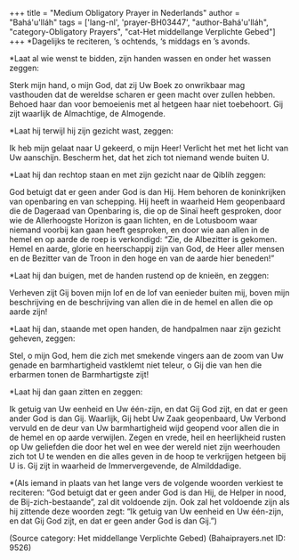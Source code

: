 +++
title = "Medium Obligatory Prayer in Nederlands"
author = "Bahá'u'lláh"
tags = ['lang-nl', 'prayer-BH03447', "author-Bahá'u'lláh", "category-Obligatory Prayers", "cat-Het middellange Verplichte Gebed"]
+++
*Dagelijks te reciteren, ’s ochtends, ‘s middags en ’s avonds.


*Laat al wie wenst te bidden, zijn handen wassen en onder het wassen zeggen:

Sterk mijn hand, o mijn God, dat zij Uw Boek zo onwrikbaar mag vasthouden dat de wereldse scharen er geen macht over zullen hebben. Behoed haar dan voor bemoeienis met al hetgeen haar niet toebehoort. Gij zijt waarlijk de Almachtige, de Almogende.

*Laat hij terwijl hij zijn gezicht wast, zeggen:

Ik heb mijn gelaat naar U gekeerd, o mijn Heer! Verlicht het met het licht van Uw aanschijn. Bescherm het, dat het zich tot niemand wende buiten U.

*Laat hij dan rechtop staan en met zijn gezicht naar de Qiblih  zeggen:

God betuigt dat er geen ander God is dan Hij. Hem behoren de koninkrijken van openbaring en van schepping. Hij heeft in waarheid Hem geopenbaard die de Dageraad van Openbaring is, die op de Sinaï heeft gesproken, door wie de Allerhoogste Horizon is gaan lichten, en de Lotusboom waar niemand voorbij kan gaan heeft gesproken, en door wie aan allen in de hemel en op aarde de roep is verkondigd: “Zie, de Albezitter is gekomen. Hemel en aarde, glorie en heerschappij zijn van God, de Heer aller mensen en de Bezitter van de Troon in den hoge en van de aarde hier beneden!”

*Laat hij dan buigen, met de handen rustend op de knieën, en zeggen:

Verheven zijt Gij boven mijn lof en de lof van eenieder buiten mij, boven mijn beschrijving en de beschrijving van allen die in de hemel en allen die op aarde zijn!

*Laat hij dan, staande met open handen, de handpalmen naar zijn gezicht geheven, zeggen:

Stel, o mijn God, hem die zich met smekende vingers aan de zoom van Uw genade en barmhartigheid vastklemt niet teleur, o Gij die van hen die erbarmen tonen de Barmhartigste zijt!

*Laat hij dan gaan zitten en zeggen:

Ik getuig van Uw eenheid en Uw één-zijn, en dat Gij God zijt, en dat er geen ander God is dan Gij. Waarlijk, Gij hebt Uw Zaak geopenbaard, Uw Verbond vervuld en de deur van Uw barmhartigheid wijd geopend voor allen die in de hemel en op aarde verwijlen. Zegen en vrede, heil en heerlijkheid rusten op Uw geliefden die door het wel en wee der wereld niet zijn weerhouden zich tot U te wenden en die alles geven in de hoop te verkrijgen hetgeen bij U is. Gij zijt in waarheid de Immervergevende, de Almilddadige.

*(Als iemand in plaats van het lange vers de volgende woorden verkiest te reciteren: “God betuigt dat er geen ander God is dan Hij, de Helper in nood, de Bij-zich-bestaande”, zal dit voldoende zijn. Ook zal het voldoende zijn als hij zittende deze woorden zegt: “Ik getuig van Uw eenheid en Uw één-zijn, en dat Gij God zijt, en dat er geen ander God is dan Gij.”)

(Source category: Het middellange Verplichte Gebed)
(Bahaiprayers.net ID: 9526)
